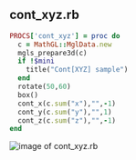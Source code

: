 
## cont_xyz.rb

```ruby
PROCS['cont_xyz'] = proc do
  c = MathGL::MglData.new
  mgls_prepare3d(c)
  if !$mini
    title("Cont[XYZ] sample")
  end
  rotate(50,60)
  box()
  cont_x(c.sum("x"),"",-1)
  cont_y(c.sum("y"),"",1)
  cont_z(c.sum("z"),"",-1)
end
```
![image of cont_xyz.rb](https://raw.github.com/masa16/ruby-mathgl-sample/master/samples/cont_xyz/cont_xyz.png)

